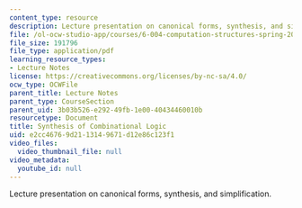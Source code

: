 ```yaml
---
content_type: resource
description: Lecture presentation on canonical forms, synthesis, and simplification.
file: /ol-ocw-studio-app/courses/6-004-computation-structures-spring-2009/e2cc46769d2113149671d12e86c123f1_MIT6_004s09_lec04.pdf
file_size: 191796
file_type: application/pdf
learning_resource_types:
- Lecture Notes
license: https://creativecommons.org/licenses/by-nc-sa/4.0/
ocw_type: OCWFile
parent_title: Lecture Notes
parent_type: CourseSection
parent_uid: 3b03b526-e292-49fb-1e00-40434460010b
resourcetype: Document
title: Synthesis of Combinational Logic
uid: e2cc4676-9d21-1314-9671-d12e86c123f1
video_files:
  video_thumbnail_file: null
video_metadata:
  youtube_id: null
---
```

Lecture presentation on canonical forms, synthesis, and simplification.